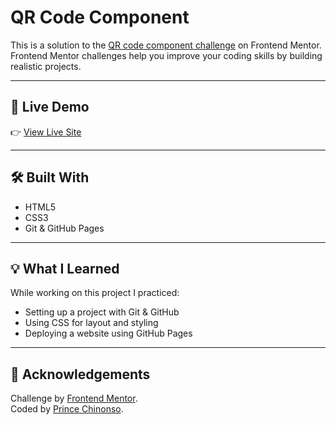 # QR Code Component

This is a solution to the [QR code component challenge](https://www.frontendmentor.io/challenges/qr-code-component-iux_sIO_H) on Frontend Mentor.  
Frontend Mentor challenges help you improve your coding skills by building realistic projects.  

---

## 🚀 Live Demo
👉 [View Live Site](https://powerful-2.github.io/qr-code-component/)  

---

## 🛠 Built With
- HTML5  
- CSS3  
- Git & GitHub Pages  

---

## 💡 What I Learned
While working on this project I practiced:
- Setting up a project with Git & GitHub  
- Using CSS for layout and styling  
- Deploying a website using GitHub Pages  

---

## 🙌 Acknowledgements
Challenge by [Frontend Mentor](https://www.frontendmentor.io).  
Coded by [Prince Chinonso](https://github.com/Powerful-2).  

